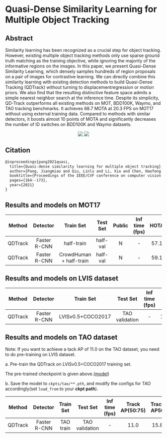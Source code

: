 # Quasi-Dense Similarity Learning for Multiple Object Tracking

## Abstract

<!-- [ABSTRACT] -->

Similarity learning has been recognized as a crucial step for object tracking. However, existing multiple object tracking methods only use sparse ground truth matching as the training objective, while ignoring the majority of the informative regions on the images. In this paper, we present Quasi-Dense Similarity Learning, which densely samples hundreds of region proposals on a pair of images for contrastive learning. We can directly combine this similarity learning with existing detection methods to build Quasi-Dense Tracking (QDTrack) without turning to displacementregression or motion priors. We also find that the resulting distinctive feature space admits a simple nearest neighbor search at the inference time. Despite its simplicity, QD-Track outperforms all existing methods on MOT, BDD100K, Waymo, and TAO tracking benchmarks. It achieves 68.7 MOTA at 20.3 FPS on MOT17 without using external training data. Compared to methods with similar detectors, it boosts almost 10 points of MOTA and significantly decreases the number of ID switches on BDD100K and Waymo datasets.

<!-- [IMAGE] -->

<div align="center">
  <img src="https://user-images.githubusercontent.com/48645550/158332287-79fb379b-d817-4aa8-8530-5f9d172b3ca7.png"/>
  <img src="https://user-images.githubusercontent.com/48645550/158332524-8ccaab0e-d379-4c6b-83e5-d75398af02bf.png"/>
</div>

## Citation

<!-- [ALGORITHM] -->

```latex
@inproceedings{pang2021quasi,
  title={Quasi-dense similarity learning for multiple object tracking},
  author={Pang, Jiangmiao and Qiu, Linlu and Li, Xia and Chen, Haofeng and Li, Qi and Darrell, Trevor and Yu, Fisher},
  booktitle={Proceedings of the IEEE/CVF conference on computer vision and pattern recognition},
  pages={164--173},
  year={2021}
}
```

## Results and models on MOT17

| Method  |   Detector   |        Train Set        | Test Set | Public | Inf time (fps) | HOTA | MOTA | IDF1 |  FP  |  FN   | IDSw. |                                  Config                                   |                                                                                                                                                   Download                                                                                                                                                   |
| :-----: | :----------: | :---------------------: | :------: | :----: | :------------: | :--: | :--: | :--: | :--: | :---: | :---: | :-----------------------------------------------------------------------: | :----------------------------------------------------------------------------------------------------------------------------------------------------------------------------------------------------------------------------------------------------------------------------------------------------------: |
| QDTrack | Faster R-CNN |       half-train        | half-val |   N    |       -        | 57.1 | 68.2 | 68.5 | 8373 | 42939 | 1071  |      [config](qdtrack_faster-rcnn_r50_fpn_4e_mot17-private-half.py)       |            [model](https://download.openmmlab.com/mmtracking/mot/qdtrack/mot_dataset/qdtrack_faster-rcnn_r50_fpn_4e_mot17_20220315_145635-76f295ef.pth) \| [log](https://download.openmmlab.com/mmtracking/mot/qdtrack/mot_dataset/qdtrack_faster-rcnn_r50_fpn_4e_mot17_20220315_145635.log.json)            |
| QDTrack | Faster R-CNN | CrowdHuman + half-train | half-val |   N    |       -        | 59.1 | 71.7 | 71.6 | 6072 | 38733 |  867  | [config](qdtrack_faster-rcnn_r50_fpn_4e_crowdhuman_mot17-private-half.py) | [model](https://download.openmmlab.com/mmtracking/mot/qdtrack/mot_dataset/qdtrack_faster-rcnn_r50_fpn_4e_crowdhuman_mot17_20220315_163453-68899b0a.pth) \| [log](https://download.openmmlab.com/mmtracking/mot/qdtrack/mot_dataset/qdtrack_faster-rcnn_r50_fpn_4e_crowdhuman_mot17_20220315_163453.log.json) |

## Results and models on LVIS dataset

| Method  |   Detector   |     Train Set     |    Test Set    | Inf time (fps) |  AP  | AP50 | AP75 | AP_S | AP_M | AP_L |                       Config                       |                                                                                                                                         Download                                                                                                                                         |
| :-----: | :----------: | :---------------: | :------------: | :------------: | :--: | :--: | :--: | :--: | :--: | :--: | :------------------------------------------------: | :--------------------------------------------------------------------------------------------------------------------------------------------------------------------------------------------------------------------------------------------------------------------------------------: |
| QDTrack | Faster R-CNN | LVISv0.5+COCO2017 | TAO validation |       -        | 17.2 | 28.6 | 17.7 | 5.3  | 13.0 | 22.1 | [config](qdtrack_faster-rcnn_r101_fpn_24e_lvis.py) | [model](https://download.openmmlab.com/mmtracking/mot/qdtrack/tao_dataset/qdtrack_faster-rcnn_r101_fpn_24e_lvis_20220430_024513-88911daf.pth) \| [log](https://download.openmmlab.com/mmtracking/mot/qdtrack/tao_dataset/qdtrack_faster-rcnn_r101_fpn_24e_lvis_20220430_024513.log.json) |

## Results and models on TAO dataset

Note: If you want to achieve a tack AP of 11.0 on the TAO dataset, you need to do pre-training on LVIS dataset.

a. Pre-train the QDTrack on LVISv0.5+COCO2017 training set.

The pre-trained checkpoint is given above.([model](https://download.openmmlab.com/mmtracking/mot/qdtrack/tao_dataset/qdtrack_faster-rcnn_r101_fpn_24e_lvis_20220430_024513-88911daf.pth))

b. Save the model to `ckpts/tao/**.pth`, and modify the configs for TAO accordingly(set `load_from` to your **ckpt path**).

| Method  |   Detector   | Train Set |    Test Set    | Inf time (fps) | Track AP(50:75) | Track AP50 | Track AP75 |                      Config                       |                                                                                                                                        Download                                                                                                                                        |
| :-----: | :----------: | :-------: | :------------: | :------------: | :-------------: | :--------: | :--------: | :-----------------------------------------------: | :------------------------------------------------------------------------------------------------------------------------------------------------------------------------------------------------------------------------------------------------------------------------------------: |
| QDTrack | Faster R-CNN | TAO train | TAO validation |       -        |      11.0       |    15.8    |    6.1     | [config](qdtrack_faster-rcnn_r101_fpn_12e_tao.py) | [model](https://download.openmmlab.com/mmtracking/mot/qdtrack/tao_dataset/qdtrack_faster-rcnn_r101_fpn_12e_tao_20220613_211934-7cbf4062.pth) \| [log](https://download.openmmlab.com/mmtracking/mot/qdtrack/tao_dataset/qdtrack_faster-rcnn_r101_fpn_12e_tao_20220613_211934.log.json) |
